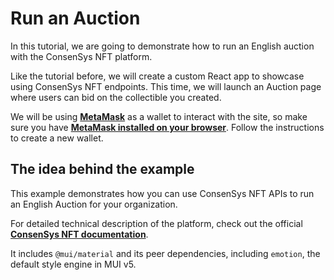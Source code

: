 # Run an Auction

In this tutorial, we are going to demonstrate how to run an English auction with the ConsenSys NFT platform.

Like the tutorial before, we will create a custom React app to showcase using ConsenSys NFT endpoints. This time, we will launch an Auction page where users can bid on the collectible you created.  

We will be using [**MetaMask**](https://www.metamask.io) as a wallet to interact with the site, so make sure you have [**MetaMask installed on your browser**](https://www.metamask.io/download). Follow the instructions to create a new wallet.

## The idea behind the example

This example demonstrates how you can use ConsenSys NFT APIs to run an English Auction for your organization. 

For detailed technical description of the platform, check out the official [**ConsenSys NFT documentation**](https://consensys.net/docs/consensys-nft/en/latest/).

It includes `@mui/material` and its peer dependencies, including `emotion`, the default style engine in MUI v5.
